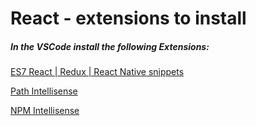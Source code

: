# React -  extensions to install  



##### In the VSCode install the following Extensions:



[ES7 React | Redux | React Native snippets](<https://marketplace.visualstudio.com/items?itemName=dsznajder.es7-react-js-snippets>) 

[Path Intellisense](https://marketplace.visualstudio.com/items?itemName=christian-kohler.path-intellisense)

[NPM Intellisense](https://marketplace.visualstudio.com/items?itemName=christian-kohler.path-intellisense)

